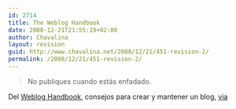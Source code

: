 ```yaml
---
id: 2714
title: The Weblog Handbook
date: 2008-12-21T21:55:19+02:00
author: Chavalina
layout: revision
guid: http://www.chavalina.net/2008/12/21/451-revision-2/
permalink: /2008/12/21/451-revision-2/
---
```

> No publiques cuando est&aacute;s enfadado.

Del <a href="http://www.amazon.com/exec/obidos/ASIN/073820756X/criptoesspanishc/ref=nosim" target="_blank">Weblog Handbook</a>, consejos para crear y mantener un blog, <a href="http://www.microsiervos.com/archivo/libros/the-weblog-handbook.html" target="_blank">via</a>